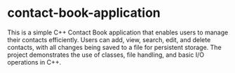 # contact-book-application
This is a simple C++ Contact Book application that enables users to manage their contacts efficiently. Users can add, view, search, edit, and delete contacts, with all changes being saved to a file for persistent storage. The project demonstrates the use of classes, file handling, and basic I/O operations in C++.
